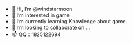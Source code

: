 - 👋 Hi, I’m @windstarmoon
- 👀 I’m interested in game
- 🌱 I’m currently learning Knowledge about game.
- 💞️ I’m looking to collaborate on ...
- 📫 QQ：1825122694

<!---
windstarmoon/windstarmoon is a ✨ special ✨ repository because its `README.md` (this file) appears on your GitHub profile.
You can click the Preview link to take a look at your changes.
--->
